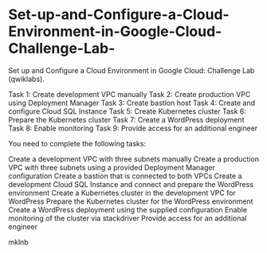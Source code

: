 # Set-up-and-Configure-a-Cloud-Environment-in-Google-Cloud-Challenge-Lab-

Set up and Configure a Cloud Environment in Google Cloud: Challenge Lab (qwiklabs).

Task 1: Create development VPC manually
Task 2: Create production VPC using Deployment Manager
Task 3: Create bastion host
Task 4: Create and configure Cloud SQL Instance
Task 5: Create Kubernetes cluster
Task 6: Prepare the Kubernetes cluster
Task 7: Create a WordPress deployment
Task 8: Enable monitoring
Task 9: Provide access for an additional engineer

You need to complete the following tasks:

Create a development VPC with three subnets manually
Create a production VPC with three subnets using a provided Deployment Manager configuration
Create a bastion that is connected to both VPCs
Create a development Cloud SQL Instance and connect and prepare the WordPress environment
Create a Kubernetes cluster in the development VPC for WordPress
Prepare the Kubernetes cluster for the WordPress environment
Create a WordPress deployment using the supplied configuration
Enable monitoring of the cluster via stackdriver
Provide access for an additional engineer



mklnb
